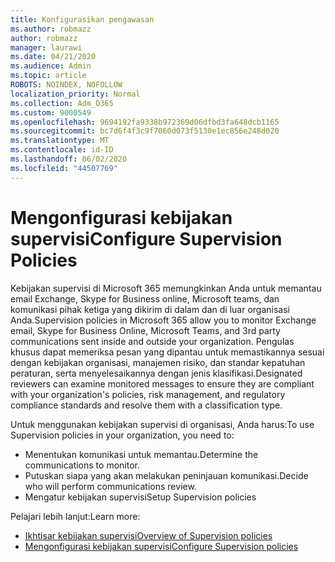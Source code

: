 ```yaml
---
title: Konfigurasikan pengawasan
ms.author: robmazz
author: robmazz
manager: laurawi
ms.date: 04/21/2020
ms.audience: Admin
ms.topic: article
ROBOTS: NOINDEX, NOFOLLOW
localization_priority: Normal
ms.collection: Adm_O365
ms.custom: 9000549
ms.openlocfilehash: 9694192fa9338b972369d06dfbd3fa648dcb1165
ms.sourcegitcommit: bc7d6f4f3c9f7060d073f5130e1ec856e248d020
ms.translationtype: MT
ms.contentlocale: id-ID
ms.lasthandoff: 06/02/2020
ms.locfileid: "44507769"
---
```

# <a name="configure-supervision-policies"></a><span data-ttu-id="ddd64-102">Mengonfigurasi kebijakan supervisi</span><span class="sxs-lookup"><span data-stu-id="ddd64-102">Configure Supervision Policies</span></span>

<span data-ttu-id="ddd64-103">Kebijakan supervisi di Microsoft 365 memungkinkan Anda untuk memantau email Exchange, Skype for Business online, Microsoft teams, dan komunikasi pihak ketiga yang dikirim di dalam dan di luar organisasi Anda.</span><span class="sxs-lookup"><span data-stu-id="ddd64-103">Supervision policies in Microsoft 365 allow you to monitor Exchange email, Skype for Business Online, Microsoft Teams, and 3rd party communications sent inside and outside your organization.</span></span> <span data-ttu-id="ddd64-104">Pengulas khusus dapat memeriksa pesan yang dipantau untuk memastikannya sesuai dengan kebijakan organisasi, manajemen risiko, dan standar kepatuhan peraturan, serta menyelesaikannya dengan jenis klasifikasi.</span><span class="sxs-lookup"><span data-stu-id="ddd64-104">Designated reviewers can examine monitored messages to ensure they are compliant with your organization's policies, risk management, and regulatory compliance standards and resolve them with a classification type.</span></span>

<span data-ttu-id="ddd64-105">Untuk menggunakan kebijakan supervisi di organisasi, Anda harus:</span><span class="sxs-lookup"><span data-stu-id="ddd64-105">To use Supervision policies in your organization, you need to:</span></span>

- <span data-ttu-id="ddd64-106">Menentukan komunikasi untuk memantau.</span><span class="sxs-lookup"><span data-stu-id="ddd64-106">Determine the communications to monitor.</span></span>
- <span data-ttu-id="ddd64-107">Putuskan siapa yang akan melakukan peninjauan komunikasi.</span><span class="sxs-lookup"><span data-stu-id="ddd64-107">Decide who will perform communications review.</span></span>
- <span data-ttu-id="ddd64-108">Mengatur kebijakan supervisi</span><span class="sxs-lookup"><span data-stu-id="ddd64-108">Setup Supervision policies</span></span>

<span data-ttu-id="ddd64-109">Pelajari lebih lanjut:</span><span class="sxs-lookup"><span data-stu-id="ddd64-109">Learn more:</span></span>

- [<span data-ttu-id="ddd64-110">Ikhtisar kebijakan supervisi</span><span class="sxs-lookup"><span data-stu-id="ddd64-110">Overview of Supervision policies</span></span>](https://docs.microsoft.com/microsoft-365/compliance/supervision-policies)
- [<span data-ttu-id="ddd64-111">Mengonfigurasi kebijakan supervisi</span><span class="sxs-lookup"><span data-stu-id="ddd64-111">Configure Supervision policies</span></span>](https://docs.microsoft.com/microsoft-365/compliance/configure-supervision-policies)
